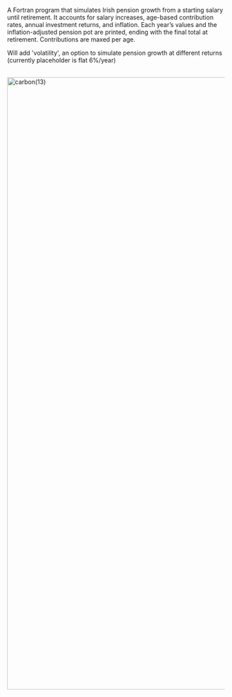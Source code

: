 A Fortran program that simulates Irish pension growth from a starting salary until retirement. It accounts for salary increases, age-based contribution rates, annual investment returns, and inflation. 
Each year’s values and the inflation-adjusted pension pot are printed, ending with the final total at retirement. Contributions are maxed per age.

Will add 'volatility', an option to simulate pension growth at different returns (currently placeholder is flat 6%/year)

\
<img width="2048" height="1414" alt="carbon(13)" src="https://github.com/user-attachments/assets/c86e1a67-fb69-4a7d-afa3-d2f481f55de4" />
